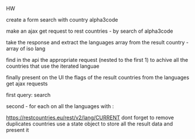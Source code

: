 HW

create a form search with  country alpha3code

make an ajax get request to rest countries - by search of alpha3code

take the response and extract the languages array from the result country  - array of iso lang

find in the api the appropriate request (nested to the first 1) to achive all the countries that use the iterated languae

finally present on the UI the flags of the result countries from the languages get ajax requests

first query: search

second - for each on all the languages with : 

https://restcountries.eu/rest/v2/lang/CURRENT
dont forget to remove duplicates countries
use a state object to store all the result data and present it

